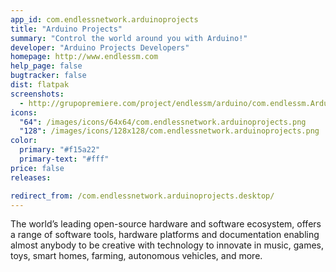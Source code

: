 ```yaml
---
app_id: com.endlessnetwork.arduinoprojects
title: "Arduino Projects"
summary: "Control the world around you with Arduino!"
developer: "Arduino Projects Developers"
homepage: http://www.endlessm.com
help_page: false
bugtracker: false
dist: flatpak
screenshots:
  - http://grupopremiere.com/project/endlessm/arduino/com.endlessm.ArduinoProjects-thumb1.jpg
icons:
  "64": /images/icons/64x64/com.endlessnetwork.arduinoprojects.png
  "128": /images/icons/128x128/com.endlessnetwork.arduinoprojects.png
color:
  primary: "#f15a22"
  primary-text: "#fff"
price: false
releases:

redirect_from: /com.endlessnetwork.arduinoprojects.desktop/
---
```


<p>The world’s leading open-source hardware and software ecosystem, offers a range of software tools, hardware platforms and documentation enabling almost anybody to be creative with technology to innovate in music, games, toys, smart homes, farming, autonomous vehicles, and more.</p>